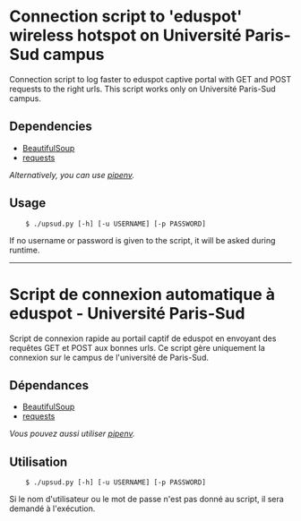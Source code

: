 # Connection script to 'eduspot' wireless hotspot on Université Paris-Sud campus  #

Connection script to log faster to eduspot captive portal with GET and
POST requests to the right urls. This script works only on Université
Paris-Sud campus.

## Dependencies ##

* [BeautifulSoup](https://www.crummy.com/software/BeautifulSoup/)
* [requests](http://docs.python-requests.org/en/master/)

_Alternatively, you can use [pipenv](https://docs.pipenv.org/)._

## Usage ##

```
    $ ./upsud.py [-h] [-u USERNAME] [-p PASSWORD]
```

If no username or password is given to the script, it will be asked
during runtime.

* * *

# Script de connexion automatique à eduspot - Université Paris-Sud #

Script de connexion rapide au portail captif de eduspot en envoyant
des requêtes GET et POST aux bonnes urls. Ce script gère uniquement la
connexion sur le campus de l'université de Paris-Sud.

## Dépendances ##

* [BeautifulSoup](https://www.crummy.com/software/BeautifulSoup/)
* [requests](http://docs.python-requests.org/en/master/)

_Vous pouvez aussi utiliser [pipenv](https://docs.pipenv.org/)._

## Utilisation ##

```
    $ ./upsud.py [-h] [-u USERNAME] [-p PASSWORD]
```

Si le nom d'utilisateur ou le mot de passe n'est pas donné au script,
il sera demandé à l'exécution.
